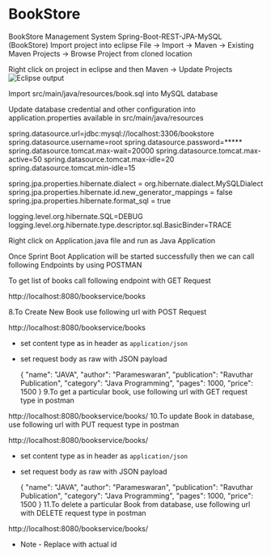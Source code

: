 # BookStore
BookStore Management System
Spring-Boot-REST-JPA-MySQL (BookStore)
Import project into eclipse
File -> Import -> Maven -> Existing Maven Projects -> Browse Project from cloned location

Right click on project in eclipse and then Maven -> Update Projects![Eclipse output](https://user-images.githubusercontent.com/88793028/131848170-86d5e9e7-720e-40a1-835b-d591bd45f42c.PNG)

Import src/main/java/resources/book.sql into MySQL database

Update database credential and other configuration into application.properties available in src/main/java/resources

spring.datasource.url=jdbc:mysql://localhost:3306/bookstore spring.datasource.username=root spring.datasource.password=***** spring.datasource.tomcat.max-wait=20000 spring.datasource.tomcat.max-active=50 spring.datasource.tomcat.max-idle=20 spring.datasource.tomcat.min-idle=15

spring.jpa.properties.hibernate.dialect = org.hibernate.dialect.MySQLDialect spring.jpa.properties.hibernate.id.new_generator_mappings = false spring.jpa.properties.hibernate.format_sql = true

logging.level.org.hibernate.SQL=DEBUG logging.level.org.hibernate.type.descriptor.sql.BasicBinder=TRACE

Right click on Application.java file and run as Java Application

Once Sprint Boot Application will be started successfully then we can call following Endpoints by using POSTMAN

To get list of books call following endpoint with GET Request

http://localhost:8080/bookservice/books

8.To Create New Book use following url with POST Request

  http://localhost:8080/bookservice/books

* set content type as in header as `application/json`
* set request body as raw with JSON payload

  {
    "name": "JAVA",
    "author": "Parameswaran",
    "publication": "Ravuthar Publication",
    "category": "Java Programming",
    "pages": 1000,
    "price": 1500
  }
9.To get a particular book, use following url with GET request type in postman

 http://localhost:8080/bookservice/books/<id>
10.To update Book in database, use following url with PUT request type in postman

 http://localhost:8080/bookservice/books/<id>

 * set content type as in header as `application/json`
 * set request body as raw with JSON payload

   {
     "name": "JAVA",
     "author": "Parameswaran",
     "publication": "Ravuthar Publication",
     "category": "Java Programming",
     "pages": 1000,
     "price": 1500
   }
11.To delete a particular Book from database, use following url with DELETE request type in postman

 http://localhost:8080/bookservice/books/<id>

 * Note - Replace <id> with actual id
